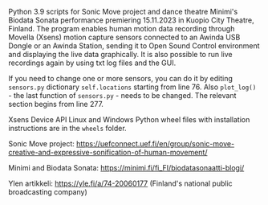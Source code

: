 Python 3.9 scripts for Sonic Move project and dance theatre Minimi's Biodata Sonata performance premiering 15.11.2023 in Kuopio City Theatre, Finland. The program enables human motion data recording through Movella (Xsens) motion capture sensors connected to an Awinda USB Dongle or an Awinda Station, sending it to Open Sound Control environment and displaying the live data graphically. It is also possible to run live recordings again by using txt log files and the GUI.

If you need to change one or more sensors, you can do it by editing `sensors.py` dictionary `self.locations` starting from line 76. Also `plot_log()` - the last function of `sensors.py` - needs to be changed. The relevant section begins from line 277. 

Xsens Device API Linux and Windows Python wheel files with installation instructions are in the `wheels` folder.

Sonic Move project: https://uefconnect.uef.fi/en/group/sonic-move-creative-and-expressive-sonification-of-human-movement/

Minimi and Biodata Sonata: https://minimi.fi/fi_FI/biodatasonaatti-blogi/

Ylen artikkeli: https://yle.fi/a/74-20060177 (Finland's national public broadcasting company)
